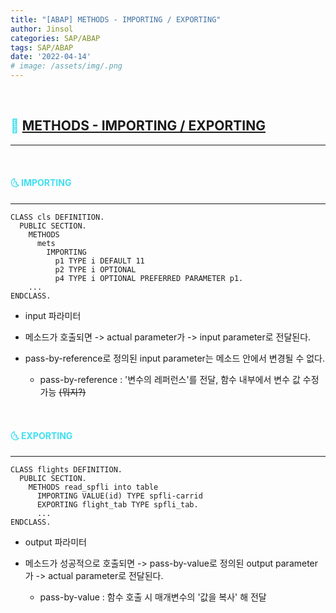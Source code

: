 ```yaml
---
title: "[ABAP] METHODS - IMPORTING / EXPORTING"
author: Jinsol
categories: SAP/ABAP
tags: SAP/ABAP
date: '2022-04-14'
# image: /assets/img/.png
---
```


<br>

## <span style="color:#40DFEF">**🌝 [METHODS - IMPORTING / EXPORTING](https://help.sap.com/doc/abapdocu_752_index_htm/7.52/en-US/abapmethods_general.htm#!ABAP_ADDITION_2@2@)**</span>
<hr>

<br>

#### <span style="color:#40DFEF">**🌜 IMPORTING**</span>
<hr>

```
CLASS cls DEFINITION.
  PUBLIC SECTION.
    METHODS
      mets
        IMPORTING
          p1 TYPE i DEFAULT 11
          p2 TYPE i OPTIONAL
          p4 TYPE i OPTIONAL PREFERRED PARAMETER p1.
    ...
ENDCLASS.
```

- input 파라미터

- 메소드가 호출되면 -> actual parameter가 -> input parameter로 전달된다.

- pass-by-reference로 정의된 input parameter는 메소드 안에서 변경될 수 없다.

    - pass-by-reference : '변수의 레퍼런스'를 전달, 함수 내부에서 변수 값 수정 가능 ~~(뭐지?)~~

<br>

#### <span style="color:#40DFEF">**🌜 EXPORTING**</span>
<hr>

```
CLASS flights DEFINITION.
  PUBLIC SECTION.
    METHODS read_spfli into table
      IMPORTING VALUE(id) TYPE spfli-carrid
      EXPORTING flight_tab TYPE spfli_tab.
      ...
ENDCLASS.
```

- output 파라미터

- 메소드가 성공적으로 호출되면 -> pass-by-value로 정의된 output parameter가 -> actual parameter로 전달된다.

    - pass-by-value : 함수 호출 시 매개변수의 '값을 복사' 해 전달